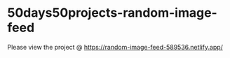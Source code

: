 # 50days50projects-random-image-feed

Please view the project @ https://random-image-feed-589536.netlify.app/